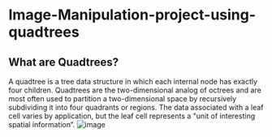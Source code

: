 # Image-Manipulation-project-using-quadtrees

## What are Quadtrees?
A quadtree is a tree data structure in which each internal node has exactly four children. Quadtrees are the two-dimensional analog of octrees and are most often used to partition a two-dimensional space by recursively subdividing it into four quadrants or regions. The data associated with a leaf cell varies by application, but the leaf cell represents a "unit of interesting spatial information“.
![image](https://user-images.githubusercontent.com/69303551/127504633-a9260e79-bcb6-417f-ae94-7db5246e9996.png)



